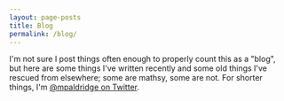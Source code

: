```yaml
---
layout: page-posts
title: Blog
permalink: /blog/
---
```


I'm not sure I post things often enough to properly count this as a "blog", but here are some things I've written recently and some old things I've rescued from elsewhere; some are mathsy, some are not. For shorter things, I'm [@mpaldridge on Twitter](https://twitter.com/mpaldridge).

